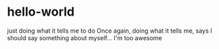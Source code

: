 # hello-world
just doing what it tells me to do
Once again, doing what it tells me, says I should say something about myself... I'm too awesome
